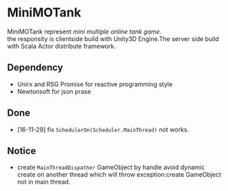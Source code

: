 # MiniMOTank 
MiniMOTank represent *mini multiple online tank game*.  
the responsity is clientside build with Unity3D Engine.The server side build with Scala Actor distribute framework.  

## Dependency
- Unirx and RSG Promise for reactive programming style
- Newtonsoft for json prase

## Done
- [16-11-29] fix `SchedulerOn(Scheduler.MainThread)` not works.

## Notice
- create `MainThreadDispather` GameObject by handle avoid dynamic create on another thread which will throw exception:create GameObject not in main thread.
